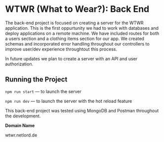 # WTWR (What to Wear?): Back End

The back-end project is focused on creating a server for the WTWR application. This is the first oppurtunity we had to work with databases and deploy applications on a remote machine. We have included routes for both a users section and a clothing items section for our app. We created schemas and incorporated error handling throughout our controllers to improve user/dev experience throughtout this process.

In future updates we plan to create a server with an API and user authorization.

## Running the Project

`npm run start` — to launch the server

`npm run dev` — to launch the server with the hot reload feature

This back-end project was tested using MongoDB and Postman throughout the development.

**Domain Name**

wtwr.netlord.de
